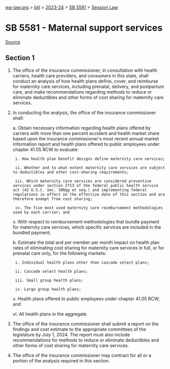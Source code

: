 [wa-law.org](/) > [bill](/bill/) > [2023-24](/bill/2023-24/) > [SB 5581](/bill/2023-24/sb/5581/) > [Session Law](/bill/2023-24/sb/5581/S.SL/)

# SB 5581 - Maternal support services

[Source](http://lawfilesext.leg.wa.gov/biennium/2023-24/Pdf/Bills/Session%20Laws/Senate/5581-S.SL.pdf)

## Section 1
1. The office of the insurance commissioner, in consultation with health carriers, health care providers, and consumers in this state, shall conduct an analysis of how health plans define, cover, and reimburse for maternity care services, including prenatal, delivery, and postpartum care, and make recommendations regarding methods to reduce or eliminate deductibles and other forms of cost sharing for maternity care services.

2. In conducting the analysis, the office of the insurance commissioner shall:

    a. Obtain necessary information regarding health plans offered by carriers with more than one percent accident and health market share based upon the insurance commissioner's most recent annual market information report and health plans offered to public employees under chapter 41.05 RCW to evaluate:

        i. How health plan benefit designs define maternity care services;

        ii. Whether and to what extent maternity care services are subject to deductibles and other cost-sharing requirements;

        iii. Which maternity care services are considered preventive services under section 2713 of the federal public health service act (42 U.S.C. Sec. 300gg et seq.) and implementing federal regulations in effect on the effective date of this section and are therefore exempt from cost sharing;

        iv. The five most used maternity care reimbursement methodologies used by each carrier; and

    v. With respect to reimbursement methodologies that bundle payment for maternity care services, which specific services are included in the bundled payment;

    b. Estimate the total and per member per month impact on health plan rates of eliminating cost sharing for maternity care services in full, or for prenatal care only, for the following markets:

        i. Individual health plans other than cascade select plans;

        ii. Cascade select health plans;

        iii. Small group health plans;

        iv. Large group health plans;

    v. Health plans offered to public employees under chapter 41.05 RCW; and

    vi. All health plans in the aggregate.

3. The office of the insurance commissioner shall submit a report on the findings and cost estimate to the appropriate committees of the legislature by July 1, 2024. The report must also include recommendations for methods to reduce or eliminate deductibles and other forms of cost sharing for maternity care services.

4. The office of the insurance commissioner may contract for all or a portion of the analysis required in this section.
